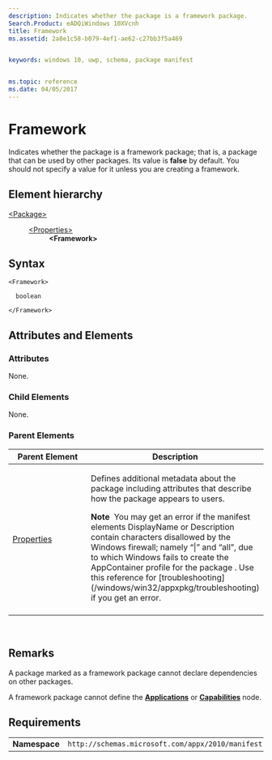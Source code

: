 ```yaml
---
description: Indicates whether the package is a framework package.
Search.Product: eADQiWindows 10XVcnh
title: Framework
ms.assetid: 2a8e1c58-b079-4ef1-ae62-c27bb3f5a469


keywords: windows 10, uwp, schema, package manifest


ms.topic: reference
ms.date: 04/05/2017
---
```


# Framework




Indicates whether the package is a framework package; that is, a package that can be used by other packages. Its value is **false** by default. You should not specify a value for it unless you are creating a framework.

## Element hierarchy

<dl>
<dt><a href="element-package.md">&lt;Package&gt;</a></dt>
<dd>
<dl>
<dt><a href="element-properties.md">&lt;Properties&gt;</a></dt>
<dd><b>&lt;Framework&gt;</b></dd>
</dl>
</dd>
</dl>

## Syntax

``` syntax
<Framework>

  boolean

</Framework>
```

## Attributes and Elements


### Attributes

None.

### Child Elements

None.

### Parent Elements

<table>
<colgroup>
<col width="50%" />
<col width="50%" />
</colgroup>
<thead>
<tr class="header">
<th>Parent Element</th>
<th>Description</th>
</tr>
</thead>
<tbody>
<tr class="odd">
<td><a href="element-properties.md">Properties</a> </td>
<td><p>Defines additional metadata about the package including attributes that describe how the package appears to users.</p>
<div class="alert">
<strong>Note</strong>  You may get an error if the manifest elements DisplayName or Description contain characters disallowed by the Windows firewall; namely “|” and “all”, due to which Windows fails to create the AppContainer profile for the package . Use this reference for [troubleshooting](/windows/win32/appxpkg/troubleshooting) if you get an error.
</div>
<div>
 
</div></td>
</tr>
</tbody>
</table>

 

## Remarks

A package marked as a framework package cannot declare dependencies on other packages.

A framework package cannot define the [**Applications**](../appxmanifestschema/element-applications.md) or [**Capabilities**](appxmanifestschema/../element-capabilities.md) node.

## Requirements

|               |                                                             |
|---------------|-------------------------------------------------------------|
| **Namespace** | `http://schemas.microsoft.com/appx/2010/manifest` |

 

 
